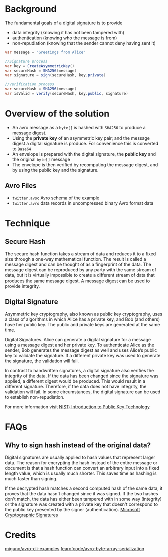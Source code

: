 # Background 

The fundamental goals of a digital signature is to provide

- data integrity (knowing it has not been tampered with)
- authentication (knowing who the message is from)
- non-repudiation (knowing that the sender cannot deny having sent it)

```csharp
var message = "Greetings from Alice"

//Signature process
var key = CreateAsymmetricKey()
var secureHash = SHA256(message)
var signature = sign(secureHash, key.private)

//verification process
var secureHash = SHA256(message)
var isValid = verify(secureHash, key.public, signature)

```

# Overview of the solution
- An avro message as a ```byte[]``` is hashed with ```SHA256``` to produce a message digest.
- Using the **private key** of an asymmetric key pair; and the message digest a digital signature is produce. For convenience this is converted to ```Base64```
- An envelope is prepared with the digital signature, the **public key** and the original ```byte[]``` message
- The envelope is then verified by recomputing the message digest, and by using the public key and the signature.

## Avro Files
- ```twitter.avsc``` Avro schema of the example 
- ```twitter.avro``` data records in uncompressed binary Avro format 
data

# Technique
## Secure Hash
The secure hash function takes a stream of data and reduces it to a fixed size through a one-way mathematical function. The result is called a message digest and can be thought of as a fingerprint of the data. The message digest can be reproduced by any party with the same stream of data, but it is virtually impossible to create a different stream of data that produces the same message digest. A message digest can be used to provide integrity.

## Digital Signature 

Asymmetric key cryptography, also known as public key cryptography, uses a class of algorithms in which Alice has a private key, and Bob (and others) have her public key. The public and private keys are generated at the same time.

Digital Signatures. Alice can generate a digital signature for a message using a message digest and her private key. To authenticate Alice as the sender, Bob generates the message digest as well and uses Alice’s public key to validate the signature. If a different private key was used to generate the signature, the validation will fail.

In contrast to handwritten signatures, a digital signature also verifies the integrity of the data. If the data has been changed since the signature was applied, a different digest would be produced. This would result in a different signature. Therefore, if the data does not have integrity, the validation will fail.
In some circumstances, the digital signature can be used to establish non-repudiation. 

For more information visit [NIST: Introduction to Public Key Technology](https://nvlpubs.nist.gov/nistpubs/Legacy/SP/nistspecialpublication800-32.pdf)

# FAQs
## Why to sign hash instead of the original data? 

Digital signatures are usually applied to hash values that represent larger data. The reason for encrypting the hash instead of the entire message or document is that a hash function can convert an arbitrary input into a fixed length value, which is usually much shorter. This saves time as hashing is much faster than signing.

If the decrypted hash matches a second computed hash of the same data, it proves that the data hasn't changed since it was signed. If the two hashes don't match, the data has either been tampered with in some way (integrity) or the signature was created with a private key that doesn't correspond to the public key presented by the signer (authentication).
[Microsoft Cryptographic Signatures](https://docs.microsoft.com/en-us/dotnet/standard/security/cryptographic-signatures)

# Credits
[miguno/avro-cli-examples](https://github.com/miguno/avro-cli-examples)
[fearofcode/avro-byte-array-serialization](https://github.com/fearofcode/avro-byte-array-serialization/blob/master/src/main/java/org/wkh/learningavro/UserSerDe.java)